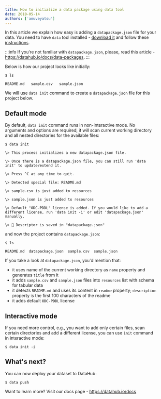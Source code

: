 ```yaml
---
title: How to initialize a data package using data tool
date: 2018-05-14
authors: ['anuveyatsu']
---
```


In this article we explain how easy is adding a `datapackage.json` file for your data. You need to have `data` tool installed - [download it](https://datahub.io/download) and follow these [instructions](https://datahub.io/docs/getting-started/installing-data).

:::info
If you're not familiar with `datapackage.json`, please, read this article - https://datahub.io/docs/data-packages.
:::

Below is how our project looks like initially:

```cli-output
$ ls

README.md   sample.csv   sample.json
```

We will use `data init` command to create a `datapackage.json` file for this project below.

## Default mode

By default, `data init` command runs in non-interactive mode. No arguments and options are required, it will scan current working directory and all nested directories for the available files:

```cli-output
$ data init

\> This process initializes a new datapackage.json file.

\> Once there is a datapackage.json file, you can still run 'data init' to update/extend it.

\> Press ^C at any time to quit.

\> Detected special file: README.md

\> sample.csv is just added to resources

\> sample.json is just added to resources

\> Default "ODC-PDDL" license is added. If you would like to add a different license, run 'data init -i' or edit 'datapackage.json' manually.

\> 💾 Descriptor is saved in "datapackage.json"
```

and now the project contains `datapackage.json`:

```cli-output
$ ls

README.md  datapackage.json  sample.csv  sample.json
```

If you take a look at `datapackage.json`, you'd mention that:

* it uses name of the current working directory as `name` property and generates `title` from it
* it adds `sample.csv` and `sample.json` files into `resources` list with schema for tabular data
* it detects `README.md` and uses its content in `readme` property; `description` property is the first 100 characters of the readme
* it adds default `ODC-PDDL` license

## Interactive mode

If you need more control, e.g., you want to add only certain files, scan certain directories and add a different license, you can use `init` command in interactive mode:

```
$ data init -i
```

## What's next?

You can now deploy your dataset to DataHub:

```
$ data push
```

Want to learn more? Visit our docs page - https://datahub.io/docs
